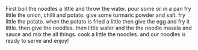 First boil the noodles a little and throw the water.
pour some oil in a pan fry little the onion, chilli and potato.
give some turmaric powder and salt.
fry little the potato.
when the potato is fried a little then give the egg and fry it little.
then give the noodles.
then little water and the the noodle masala and sauce and mix the all things.
cook a little the noodles.
and our noodles is ready to serve and enjoy!